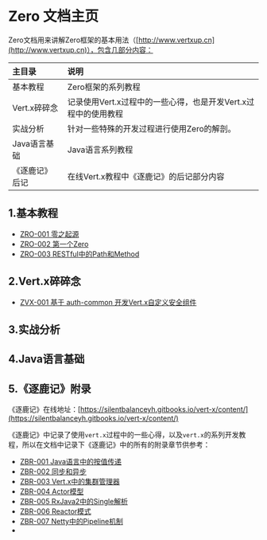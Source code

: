 # Zero 文档主页

Zero文档用来讲解Zero框架的基本用法（[http://www.vertxup.cn](http://www.vertxup.cn)），包含几部分内容：

| 主目录 | 说明 |
| :--- | :--- |
| 基本教程 | Zero框架的系列教程 |
| Vert.x碎碎念 | 记录使用Vert.x过程中的一些心得，也是开发Vert.x过程中的使用教程 |
| 实战分析 | 针对一些特殊的开发过程进行使用Zero的解剖。 |
| Java语言基础 | Java语言系列教程 |
| 《逐鹿记》后记 | 在线Vert.x教程中《逐鹿记》的后记部分内容 |

## 1.基本教程

* [ZRO-001 零之起源](/zero-up/1-zeroji-ben-jiao-cheng/zro001-ling-zhi-qi-yuan.html)
* [ZRO-002 第一个Zero](/zero-up/1-zeroji-ben-jiao-cheng/zro002-di-yi-ge-zero.html)
* [ZRO-003 RESTful中的Path和Method](/zero-up/1-zeroji-ben-jiao-cheng/zro003-restfulzhong-de-path-he-method.html)

## 2.Vert.x碎碎念

* [ZVX-001 基于 auth-common 开发Vert.x自定义安全组件](/zero-up/2-vertxsui-sui-nian/zvx-001-ji-yuauth-common-kai-fa-vert-x-zi-ding-yi-an-quan-zu-jian.html)

## 3.实战分析

## 4.Java语言基础

## 5.《逐鹿记》附录

《逐鹿记》在线地址：[https://silentbalanceyh.gitbooks.io/vert-x/content/](https://silentbalanceyh.gitbooks.io/vert-x/content/)

《逐鹿记》中记录了使用`vert.x`过程中的一些心得，以及`vert.x`的系列开发教程，所以在文档中记录下《逐鹿记》中的所有的附录章节供参考：

* [ZBR-001 Java语言中的按值传递](/zero-up/5-300a-zhu-lu-ji-300b-fu-lu/zbr-001-javayu-yan-zhong-de-an-zhi-chuan-di.md)
* [ZBR-002 同步和异步](/zero-up/5-300a-zhu-lu-ji-300b-fu-lu/zbr-002-tong-bu-he-yi-bu.md)
* [ZBR-003 Vert.x中的集群管理器](/zero-up/5-300a-zhu-lu-ji-300b-fu-lu/zbr-003-vertxzhong-de-ji-qun-guan-li-qi.md)
* [ZBR-004 Actor模型](/zero-up/5-300a-zhu-lu-ji-300b-fu-lu/zbr-004-actormo-xing.md)
* [ZBR-005 RxJava2中的Single解析](/zero-up/5-300a-zhu-lu-ji-300b-fu-lu/zbr-005-rxjava2zhong-desingle-jie-xi.md)
* [ZBR-006 Reactor模式](/zero-up/5-300a-zhu-lu-ji-300b-fu-lu/zbr-006-reactormo-shi.md)
* [ZBR-007 Netty中的Pipeline机制](/zero-up/5-300a-zhu-lu-ji-300b-fu-lu/zbr-007-nettyzhong-de-pipeline-ji-zhi.md)
* 



